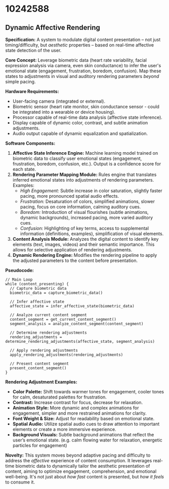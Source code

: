# 10242588

## Dynamic Affective Rendering

**Specification:** A system to modulate digital content presentation – not just timing/difficulty, but *aesthetic* properties – based on real-time affective state detection of the user.

**Core Concept:** Leverage biometric data (heart rate variability, facial expression analysis via camera, even skin conductance) to infer the user's emotional state (engagement, frustration, boredom, confusion). Map these states to adjustments in visual and auditory rendering parameters *beyond* simple pacing.

**Hardware Requirements:**

*   User-facing camera (integrated or external).
*   Biometric sensor (heart rate monitor, skin conductance sensor - could be integrated into a wearable or device housing).
*   Processor capable of real-time data analysis (affective state inference).
*   Display capable of dynamic color, contrast, and subtle animation adjustments.
*   Audio output capable of dynamic equalization and spatialization.

**Software Components:**

1.  **Affective State Inference Engine:** Machine learning model trained on biometric data to classify user emotional states (engagement, frustration, boredom, confusion, etc.). Output is a confidence score for each state.
2.  **Rendering Parameter Mapping Module:** Rules engine that translates inferred emotional states into adjustments of rendering parameters. Examples:
    *   *High Engagement:* Subtle increase in color saturation, slightly faster pacing, more pronounced spatial audio effects.
    *   *Frustration:* Desaturation of colors, simplified animations, slower pacing, focus on core information, calming auditory cues.
    *   *Boredom:* Introduction of visual flourishes (subtle animations, dynamic backgrounds), increased pacing, more varied auditory cues.
    *   *Confusion:*  Highlighting of key terms, access to supplemental information (definitions, examples), simplification of visual elements.
3.  **Content Analysis Module:** Analyzes the digital content to identify key elements (text, images, videos) and their semantic importance. This allows for selective application of rendering adjustments.
4.  **Dynamic Rendering Engine:** Modifies the rendering pipeline to apply the adjusted parameters to the content before presentation.

**Pseudocode:**

```
// Main Loop
while (content_presenting) {
  // Capture biometric data
  biometric_data = capture_biometric_data()

  // Infer affective state
  affective_state = infer_affective_state(biometric_data)

  // Analyze current content segment
  content_segment = get_current_content_segment()
  segment_analysis = analyze_content_segment(content_segment)

  // Determine rendering adjustments
  rendering_adjustments = determine_rendering_adjustments(affective_state, segment_analysis)

  // Apply rendering adjustments
  apply_rendering_adjustments(rendering_adjustments)

  // Present content segment
  present_content_segment()
}
```

**Rendering Adjustment Examples:**

*   **Color Palette:** Shift towards warmer tones for engagement, cooler tones for calm, desaturated palettes for frustration.
*   **Contrast:** Increase contrast for focus, decrease for relaxation.
*   **Animation Style:** More dynamic and complex animations for engagement, simpler and more restrained animations for clarity.
*   **Font Weight & Size:**  Adjust for readability based on emotional state.
*   **Spatial Audio:**  Utilize spatial audio cues to draw attention to important elements or create a more immersive experience.
*   **Background Visuals:** Subtle background animations that reflect the user’s emotional state. (e.g. calm flowing water for relaxation, energetic particles for engagement)

**Novelty:** This system moves beyond adaptive pacing and difficulty to address the *affective* experience of content consumption. It leverages real-time biometric data to dynamically tailor the aesthetic presentation of content, aiming to optimize engagement, comprehension, and emotional well-being.  It's not just about *how fast* content is presented, but *how it feels* to consume it.